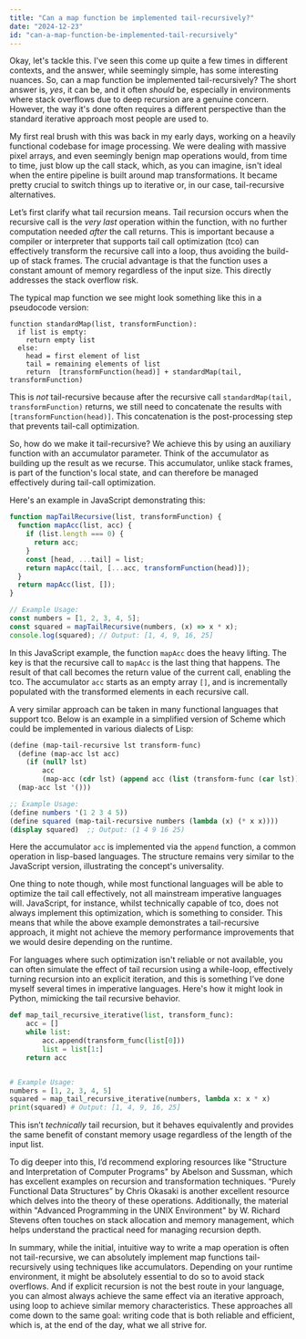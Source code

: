 ```yaml
---
title: "Can a map function be implemented tail-recursively?"
date: "2024-12-23"
id: "can-a-map-function-be-implemented-tail-recursively"
---
```


Okay, let's tackle this. I've seen this come up quite a few times in different contexts, and the answer, while seemingly simple, has some interesting nuances. So, can a map function be implemented tail-recursively? The short answer is, *yes*, it can be, and it often *should* be, especially in environments where stack overflows due to deep recursion are a genuine concern. However, the way it's done often requires a different perspective than the standard iterative approach most people are used to.

My first real brush with this was back in my early days, working on a heavily functional codebase for image processing. We were dealing with massive pixel arrays, and even seemingly benign map operations would, from time to time, just blow up the call stack, which, as you can imagine, isn't ideal when the entire pipeline is built around map transformations. It became pretty crucial to switch things up to iterative or, in our case, tail-recursive alternatives.

Let’s first clarify what tail recursion means. Tail recursion occurs when the recursive call is the *very last* operation within the function, with no further computation needed *after* the call returns. This is important because a compiler or interpreter that supports tail call optimization (tco) can effectively transform the recursive call into a loop, thus avoiding the build-up of stack frames. The crucial advantage is that the function uses a constant amount of memory regardless of the input size. This directly addresses the stack overflow risk.

The typical map function we see might look something like this in a pseudocode version:

```pseudocode
function standardMap(list, transformFunction):
  if list is empty:
    return empty list
  else:
    head = first element of list
    tail = remaining elements of list
    return  [transformFunction(head)] + standardMap(tail, transformFunction)
```

This is *not* tail-recursive because after the recursive call `standardMap(tail, transformFunction)` returns, we still need to concatenate the results with `[transformFunction(head)]`. This concatenation is the post-processing step that prevents tail-call optimization.

So, how do we make it tail-recursive? We achieve this by using an auxiliary function with an accumulator parameter. Think of the accumulator as building up the result as we recurse. This accumulator, unlike stack frames, is part of the function's local state, and can therefore be managed effectively during tail-call optimization.

Here's an example in JavaScript demonstrating this:

```javascript
function mapTailRecursive(list, transformFunction) {
  function mapAcc(list, acc) {
    if (list.length === 0) {
      return acc;
    }
    const [head, ...tail] = list;
    return mapAcc(tail, [...acc, transformFunction(head)]);
  }
  return mapAcc(list, []);
}

// Example Usage:
const numbers = [1, 2, 3, 4, 5];
const squared = mapTailRecursive(numbers, (x) => x * x);
console.log(squared); // Output: [1, 4, 9, 16, 25]
```

In this JavaScript example, the function `mapAcc` does the heavy lifting. The key is that the recursive call to `mapAcc` is the last thing that happens. The result of that call becomes the return value of the current call, enabling the tco. The accumulator `acc` starts as an empty array `[]`, and is incrementally populated with the transformed elements in each recursive call.

A very similar approach can be taken in many functional languages that support tco. Below is an example in a simplified version of Scheme which could be implemented in various dialects of Lisp:

```scheme
(define (map-tail-recursive lst transform-func)
  (define (map-acc lst acc)
    (if (null? lst)
        acc
        (map-acc (cdr lst) (append acc (list (transform-func (car lst)))))))
  (map-acc lst '()))

;; Example Usage:
(define numbers '(1 2 3 4 5))
(define squared (map-tail-recursive numbers (lambda (x) (* x x))))
(display squared)  ;; Output: (1 4 9 16 25)
```

Here the accumulator `acc` is implemented via the `append` function, a common operation in lisp-based languages. The structure remains very similar to the JavaScript version, illustrating the concept's universality.

One thing to note though, while most functional languages will be able to optimize the tail call effectively, not all mainstream imperative languages will. JavaScript, for instance, whilst technically capable of tco, does not always implement this optimization, which is something to consider. This means that while the above example demonstrates a tail-recursive approach, it might not achieve the memory performance improvements that we would desire depending on the runtime.

For languages where such optimization isn't reliable or not available, you can often simulate the effect of tail recursion using a while-loop, effectively turning recursion into an explicit iteration, and this is something I’ve done myself several times in imperative languages. Here's how it might look in Python, mimicking the tail recursive behavior.

```python
def map_tail_recursive_iterative(list, transform_func):
    acc = []
    while list:
        acc.append(transform_func(list[0]))
        list = list[1:]
    return acc


# Example Usage:
numbers = [1, 2, 3, 4, 5]
squared = map_tail_recursive_iterative(numbers, lambda x: x * x)
print(squared) # Output: [1, 4, 9, 16, 25]
```

This isn’t *technically* tail recursion, but it behaves equivalently and provides the same benefit of constant memory usage regardless of the length of the input list.

To dig deeper into this, I’d recommend exploring resources like "Structure and Interpretation of Computer Programs" by Abelson and Sussman, which has excellent examples on recursion and transformation techniques. “Purely Functional Data Structures” by Chris Okasaki is another excellent resource which delves into the theory of these operations. Additionally, the material within "Advanced Programming in the UNIX Environment" by W. Richard Stevens often touches on stack allocation and memory management, which helps understand the practical need for managing recursion depth.

In summary, while the initial, intuitive way to write a map operation is often not tail-recursive, we can absolutely implement map functions tail-recursively using techniques like accumulators. Depending on your runtime environment, it might be absolutely essential to do so to avoid stack overflows. And if explicit recursion is not the best route in your language, you can almost always achieve the same effect via an iterative approach, using loop to achieve similar memory characteristics. These approaches all come down to the same goal: writing code that is both reliable and efficient, which is, at the end of the day, what we all strive for.

